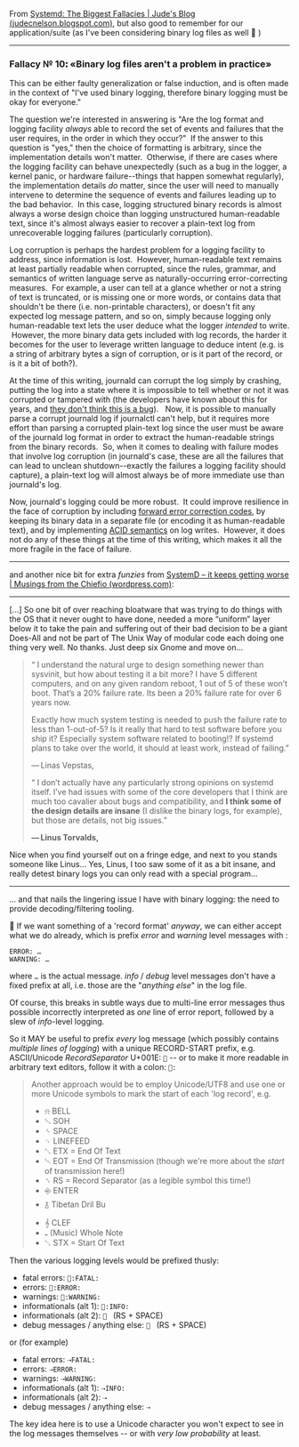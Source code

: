 From [Systemd: The Biggest Fallacies | Jude's Blog (judecnelson.blogspot.com)](http://judecnelson.blogspot.com/2014/09/systemd-biggest-fallacies.html), but also good to remember for our application/suite (as I've been considering binary log files as well 🤫 )

----

### Fallacy № 10ꓽ «Binary log files aren't a problem in practice»

This can be either faulty generalization or false induction, and is often made in the context of "I've used binary logging, therefore binary logging must be okay for everyone."  
  
The question we're interested in answering is "Are the log format and logging facility _always_ able to record the set of events and failures that the user requires, in the order in which they occur?"  If the answer to this question is "yes," then the choice of formatting is arbitrary, since the implementation details won't matter.  Otherwise, if there are cases where the logging facility can behave unexpectedly (such as a bug in the logger, a kernel panic, or hardware failure--things that happen somewhat regularly), the implementation details _do_ matter, since the user will need to manually intervene to determine the sequence of events and failures leading up to the bad behavior.  In this case, logging structured binary records is almost always a worse design choice than logging unstructured human-readable text, since it's almost always easier to recover a plain-text log from unrecoverable logging failures (particularly corruption).  
  
Log corruption is perhaps the hardest problem for a logging facility to address, since information is lost.  However, human-readable text remains at least partially readable when corrupted, since the rules, grammar, and semantics of written language serve as naturally-occurring error-correcting measures.  For example, a user can tell at a glance whether or not a string of text is truncated, or is missing one or more words, or contains data that shouldn't be there (i.e. non-printable characters), or doesn't fit any expected log message pattern, and so on, simply because logging only human-readable text lets the user deduce what the logger _intended_ to write.  However, the more binary data gets included with log records, the harder it becomes for the user to leverage written language to deduce intent (e.g. is a string of arbitrary bytes a sign of corruption, or is it part of the record, or is it a bit of both?).  
  
At the time of this writing, journald can corrupt the log simply by crashing, putting the log into a state where it is impossible to tell whether or not it was corrupted or tampered with (the developers have known about this for years, and [they don't think this is a bug](https://bugs.freedesktop.org/show_bug.cgi?id=64116)).   Now, it is possible to manually parse a corrupt journald log if journalctl can't help, but it requires more effort than parsing a corrupted plain-text log since the user must be aware of the journald log format in order to extract the human-readable strings from the binary records.  So, when it comes to dealing with failure modes that involve log corruption (in journald's case, these are all the failures that can lead to unclean shutdown--exactly the failures a logging facility should capture), a plain-text log will almost always be of more immediate use than journald's log.  
  
Now, journald's logging could be more robust.  It could improve resilience in the face of corruption by including [forward error correction codes](https://en.wikipedia.org/wiki/Forward_error_correction), by keeping its binary data in a separate file (or encoding it as human-readable text), and by implementing [ACID semantics](https://en.wikipedia.org/wiki/ACID) on log writes.  However, it does not do any of these things at the time of this writing, which makes it all the more fragile in the face of failure.

----

and another nice bit for extra *funzies* from [SystemD – it keeps getting worse | Musings from the Chiefio (wordpress.com)](https://chiefio.wordpress.com/2016/05/18/systemd-it-keeps-getting-worse/):

----

\[...\]
So one bit of over reaching bloatware that was trying to do things with the OS that it never ought to have done, needed a more “uniform” layer below it to take the pain and suffering out of their bad decision to be a giant Does-All and not be part of The Unix Way of modular code each doing one thing very well. No thanks. Just deep six Gnome and move on…

> “ I understand the natural urge to design something newer than sysvinit, but how about testing it a bit more? I have 5 different computers, and on any given random reboot, 1 out of 5 of these won’t boot. That’s a 20% failure rate. Its been a 20% failure rate for over 6 years now.
> 
> Exactly how much system testing is needed to push the failure rate to less than 1-out-of-5? Is it really that hard to test software before you ship it? Especially system software related to booting!? If systemd plans to take over the world, it should at least work, instead of failing.”
> 
> — Linas Vepstas,
> 
> “ I don’t actually have any particularly strong opinions on systemd itself. I’ve had issues with some of the core developers that I think are much too cavalier about bugs and compatibility, and **I think some of the design details are insane** (I dislike the binary logs, for example), but those are details, not big issues.”
> 
> **— Linus Torvalds,**

Nice when you find yourself out on a fringe edge, and next to you stands someone like Linus… Yes, Linus, I too saw some of it as a bit insane, and really detest binary logs you can only read with a special program…

----------

... and that nails the lingering issue I have with binary logging: the need to provide decoding/filtering tooling.

🤔 If we want something of a 'record format' *anyway*, we can either accept what we do already, which is prefix *error* and *warning* level messages with :

    ERROR: …
    WARNING: …

where `…` is the actual message. *info* / *debug* level messages don't have a fixed prefix at all, i.e. those are the "*anything else*" in the log file.

Of course, this breaks in subtle ways due to multi-line error messages thus possible incorrectly interpreted as *one* line of error report, followed by a slew of *info*-level logging.

So it MAY be useful to prefix *every* log message (which possibly contains *multiple lines of logging*) with a unique RECORD-START prefix, e.g. ASCII/Unicode *RecordSeparator* U+001E: `` -- or to make it more readable in arbitrary text editors, follow it with a colon: `:` 

> Another approach would be to employ Unicode/UTF8 and use one or more Unicode symbols to mark the start of each 'log record', e.g. 
> 
> - ⍾ BELL
> - ␁ SOH 
> - ␠ SPACE
> - ␊ LINEFEED
> - ␃ ETX = End Of Text
> - ␄ EOT = End Of Transmission (though we're more about the *start* of transmission here!)
> - ␞ RS = Record Separator (as a legible symbol this time!)
> - ⎆ ENTER
> - ࿄ Tibetan Dril Bu
> - 𝄞 CLEF
> - 𝅝 (Music) Whole Note
> - ␂ STX = Start Of Text
> 

Then the various logging levels would be prefixed thusly:

- fatal errors: `:FATAL: `
- errors: `:ERROR: `
- warnings: `:WARNING: `
- informationals (alt 1): `:INFO: `
- informationals (alt 2): ` ` (RS + SPACE)
- debug messages / anything else: ` ` (RS + SPACE)

or (for example)

- fatal errors: `⇢FATAL: `
- errors: `⇢ERROR: `
- warnings: `⇢WARNING: `
- informationals (alt 1): `⇢INFO: `
- informationals (alt 2): `⇢`
- debug messages / anything else: `⇢`

The key idea here is to use a Unicode character you won't expect to see in the log messages themselves -- or with *very low probability* at least.

